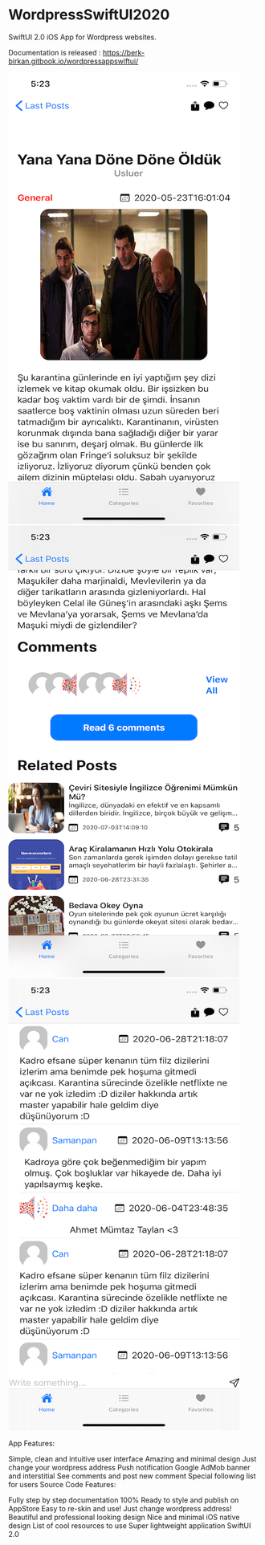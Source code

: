 # WordpressSwiftUI2020
 SwiftUI 2.0 iOS App for Wordpress websites.

Documentation is released : https://berk-birkan.gitbook.io/wordpressappswiftui/


![alt text](https://github.com/berkbirkan/WordpressSwiftUI2020/blob/main/wordpressswiftui.png "WordpressSwiftUI App")
![alt text](https://github.com/berkbirkan/WordpressSwiftUI2020/blob/main/wordpressswiftui2.png "WordpressSwiftUI App")
![alt text](https://github.com/berkbirkan/WordpressSwiftUI2020/blob/main/wordpressswiftui3.png "WordpressSwiftUI App")



App Features:

Simple, clean and intuitive user interface
Amazing and minimal design
Just change your wordpress address
Push notification
Google AdMob banner and interstitial
See comments and post new comment
Special following list for users
Source Code Features:

 

Fully step by step documentation
100% Ready to style and publish on AppStore
Easy to re-skin and use! Just change wordpress address!
Beautiful and professional looking design
Nice and minimal iOS native design
List of cool resources to use
Super lightweight application
SwiftUI 2.0
